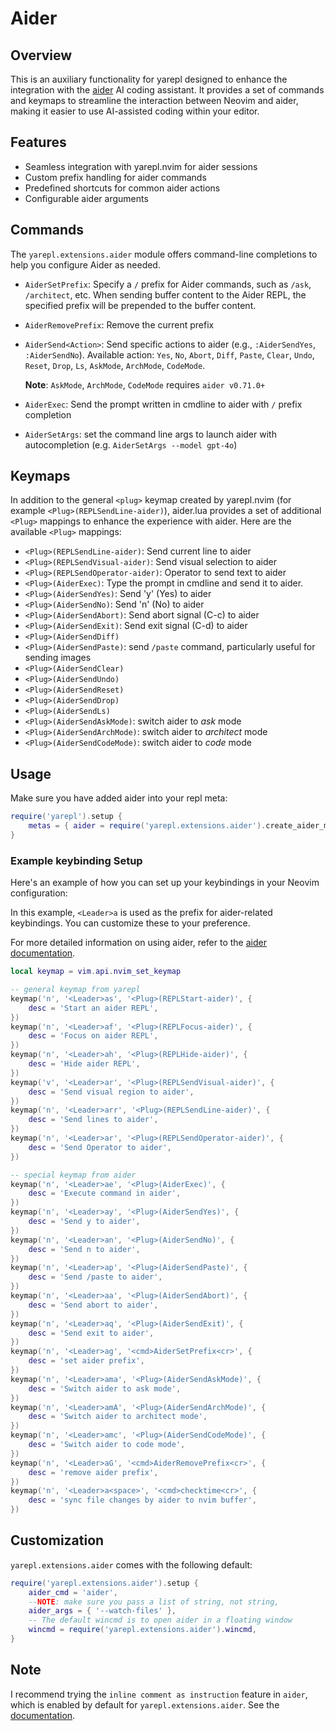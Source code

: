 # Aider

## Overview

This is an auxiliary functionality for
yarepl designed to enhance
the integration with the [aider](https://github.com/paul-gauthier/aider) AI
coding assistant. It provides a set of commands and keymaps to streamline the
interaction between Neovim and aider, making it easier to use AI-assisted
coding within your editor.

## Features

- Seamless integration with yarepl.nvim for aider sessions
- Custom prefix handling for aider commands
- Predefined shortcuts for common aider actions
- Configurable aider arguments

## Commands

The `yarepl.extensions.aider` module offers command-line completions to help
you configure Aider as needed.

- `AiderSetPrefix`: Specify a `/` prefix for Aider commands, such as `/ask`,
  `/architect`, etc. When sending buffer content to the Aider REPL, the specified
  prefix will be prepended to the buffer content.
- `AiderRemovePrefix`: Remove the current prefix
- `AiderSend<Action>`: Send specific actions to aider (e.g., `:AiderSendYes`,
  `:AiderSendNo`). Available action: `Yes`, `No`, `Abort`, `Diff`, `Paste`,
  `Clear`, `Undo`, `Reset`, `Drop`, `Ls`, `AskMode`, `ArchMode`, `CodeMode`.

  **Note**: `AskMode`, `ArchMode`, `CodeMode` requires `aider v0.71.0+`

- `AiderExec`: Send the prompt written in cmdline to aider with `/` prefix completion
- `AiderSetArgs`: set the command line args to launch aider with autocompletion (e.g. `AiderSetArgs --model gpt-4o`)

## Keymaps

In addition to the general `<plug>` keymap created by yarepl.nvim (for example
`<Plug>(REPLSendLine-aider)`), aider.lua provides a set of additional `<Plug>`
mappings to enhance the experience with aider. Here are the
available `<Plug>` mappings:

- `<Plug>(REPLSendLine-aider)`: Send current line to aider
- `<Plug>(REPLSendVisual-aider)`: Send visual selection to aider
- `<Plug>(REPLSendOperator-aider)`: Operator to send text to aider
- `<Plug>(AiderExec)`: Type the prompt in cmdline and send it to aider.
- `<Plug>(AiderSendYes)`: Send 'y' (Yes) to aider
- `<Plug>(AiderSendNo)`: Send 'n' (No) to aider
- `<Plug>(AiderSendAbort)`: Send abort signal (C-c) to aider
- `<Plug>(AiderSendExit)`: Send exit signal (C-d) to aider
- `<Plug>(AiderSendDiff)`
- `<Plug>(AiderSendPaste)`: send `/paste` command, particularly useful for sending images
- `<Plug>(AiderSendClear)`
- `<Plug>(AiderSendUndo)`
- `<Plug>(AiderSendReset)`
- `<Plug>(AiderSendDrop)`
- `<Plug>(AiderSendLs)`
- `<Plug>(AiderSendAskMode)`: switch aider to _ask_ mode
- `<Plug>(AiderSendArchMode)`: switch aider to _architect_ mode
- `<Plug>(AiderSendCodeMode)`: switch aider to _code_ mode

## Usage

Make sure you have added aider into your repl meta:

```lua
require('yarepl').setup {
    metas = { aider = require('yarepl.extensions.aider').create_aider_meta() }
}
```

### Example keybinding Setup

Here's an example of how you can set up your keybindings in your Neovim
configuration:

In this example, `<Leader>a` is used as the prefix for aider-related
keybindings. You can customize these to your preference.

For more detailed information on using aider, refer to the [aider
documentation](https://aider.chat/).

```lua
local keymap = vim.api.nvim_set_keymap

-- general keymap from yarepl
keymap('n', '<Leader>as', '<Plug>(REPLStart-aider)', {
    desc = 'Start an aider REPL',
})
keymap('n', '<Leader>af', '<Plug>(REPLFocus-aider)', {
    desc = 'Focus on aider REPL',
})
keymap('n', '<Leader>ah', '<Plug>(REPLHide-aider)', {
    desc = 'Hide aider REPL',
})
keymap('v', '<Leader>ar', '<Plug>(REPLSendVisual-aider)', {
    desc = 'Send visual region to aider',
})
keymap('n', '<Leader>arr', '<Plug>(REPLSendLine-aider)', {
    desc = 'Send lines to aider',
})
keymap('n', '<Leader>ar', '<Plug>(REPLSendOperator-aider)', {
    desc = 'Send Operator to aider',
})

-- special keymap from aider
keymap('n', '<Leader>ae', '<Plug>(AiderExec)', {
    desc = 'Execute command in aider',
})
keymap('n', '<Leader>ay', '<Plug>(AiderSendYes)', {
    desc = 'Send y to aider',
})
keymap('n', '<Leader>an', '<Plug>(AiderSendNo)', {
    desc = 'Send n to aider',
})
keymap('n', '<Leader>ap', '<Plug>(AiderSendPaste)', {
    desc = 'Send /paste to aider',
})
keymap('n', '<Leader>aa', '<Plug>(AiderSendAbort)', {
    desc = 'Send abort to aider',
})
keymap('n', '<Leader>aq', '<Plug>(AiderSendExit)', {
    desc = 'Send exit to aider',
})
keymap('n', '<Leader>ag', '<cmd>AiderSetPrefix<cr>', {
    desc = 'set aider prefix',
})
keymap('n', '<Leader>ama', '<Plug>(AiderSendAskMode)', {
    desc = 'Switch aider to ask mode',
})
keymap('n', '<Leader>amA', '<Plug>(AiderSendArchMode)', {
    desc = 'Switch aider to architect mode',
})
keymap('n', '<Leader>amc', '<Plug>(AiderSendCodeMode)', {
    desc = 'Switch aider to code mode',
})
keymap('n', '<Leader>aG', '<cmd>AiderRemovePrefix<cr>', {
    desc = 'remove aider prefix',
})
keymap('n', '<Leader>a<space>', '<cmd>checktime<cr>', {
    desc = 'sync file changes by aider to nvim buffer',
})
```

## Customization

`yarepl.extensions.aider` comes with the following default:

```lua
require('yarepl.extensions.aider').setup {
    aider_cmd = 'aider',
    --NOTE: make sure you pass a list of string, not string,
    aider_args = { '--watch-files' },
    -- The default wincmd is to open aider in a floating window
    wincmd = require('yarepl.extensions.aider').wincmd,
}
```

## Note

I recommend trying the `inline comment as instruction` feature in `aider`,
which is enabled by default for `yarepl.extensions.aider`. See the
[documentation](https://aider.chat/docs/usage/watch.html).
